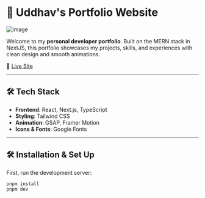 # 🚀 Uddhav's Portfolio Website

![image](https://github.com/user-attachments/assets/6840bd6f-3b30-4c06-90f6-5b2f9c76cda7)

Welcome to my **personal developer portfolio**. Built on the MERN stack in NextJS, this portfolio showcases my projects, skills, and experiences with clean design and smooth animations.

🔗 [Live Site](https://your-live-site-link.com)

---

## 🛠️ Tech Stack

-   **Frontend**: React, Next.js, TypeScript
-   **Styling**: Tailwind CSS
-   **Animation**: GSAP, Framer Motion
-   **Icons & Fonts**: Google Fonts

---

## 🛠 Installation & Set Up

First, run the development server:

```bash
pnpm install
pnpm dev


```

